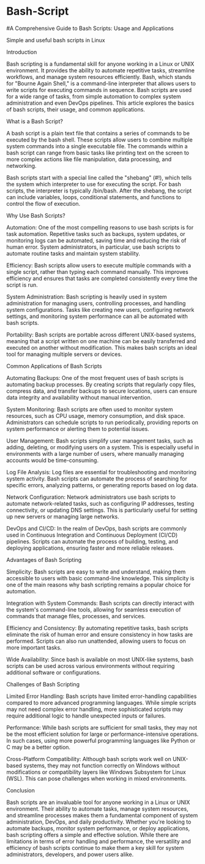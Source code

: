 # Bash-Script
#A Comprehensive Guide to Bash Scripts: Usage and Applications

Simple and useful bash scripts in Linux

Introduction

Bash scripting is a fundamental skill for anyone working in a Linux or UNIX environment. It provides the ability to automate repetitive tasks, streamline workflows, and manage system resources efficiently. Bash, which stands for "Bourne Again Shell," is a command-line interpreter that allows users to write scripts for executing commands in sequence. Bash scripts are used for a wide range of tasks, from simple automation to complex system administration and even DevOps pipelines. This article explores the basics of bash scripts, their usage, and common applications.

What is a Bash Script?

A bash script is a plain text file that contains a series of commands to be executed by the bash shell. These scripts allow users to combine multiple system commands into a single executable file. The commands within a bash script can range from basic tasks like printing text on the screen to more complex actions like file manipulation, data processing, and networking.

Bash scripts start with a special line called the "shebang" (#!), which tells the system which interpreter to use for executing the script. For bash scripts, the interpreter is typically /bin/bash. After the shebang, the script can include variables, loops, conditional statements, and functions to control the flow of execution.

Why Use Bash Scripts?

Automation: One of the most compelling reasons to use bash scripts is for task automation. Repetitive tasks such as backups, system updates, or monitoring logs can be automated, saving time and reducing the risk of human error. System administrators, in particular, use bash scripts to automate routine tasks and maintain system stability.

Efficiency: Bash scripts allow users to execute multiple commands with a single script, rather than typing each command manually. This improves efficiency and ensures that tasks are completed consistently every time the script is run.

System Administration: Bash scripting is heavily used in system administration for managing users, controlling processes, and handling system configurations. Tasks like creating new users, configuring network settings, and monitoring system performance can all be automated with bash scripts.

Portability: Bash scripts are portable across different UNIX-based systems, meaning that a script written on one machine can be easily transferred and executed on another without modification. This makes bash scripts an ideal tool for managing multiple servers or devices.

Common Applications of Bash Scripts

Automating Backups: One of the most frequent uses of bash scripts is automating backup processes. By creating scripts that regularly copy files, compress data, and transfer backups to secure locations, users can ensure data integrity and availability without manual intervention.

System Monitoring: Bash scripts are often used to monitor system resources, such as CPU usage, memory consumption, and disk space. Administrators can schedule scripts to run periodically, providing reports on system performance or alerting them to potential issues.

User Management: Bash scripts simplify user management tasks, such as adding, deleting, or modifying users on a system. This is especially useful in environments with a large number of users, where manually managing accounts would be time-consuming.

Log File Analysis: Log files are essential for troubleshooting and monitoring system activity. Bash scripts can automate the process of searching for specific errors, analyzing patterns, or generating reports based on log data.

Network Configuration: Network administrators use bash scripts to automate network-related tasks, such as configuring IP addresses, testing connectivity, or updating DNS settings. This is particularly useful for setting up new servers or managing large networks.

DevOps and CI/CD: In the realm of DevOps, bash scripts are commonly used in Continuous Integration and Continuous Deployment (CI/CD) pipelines. Scripts can automate the process of building, testing, and deploying applications, ensuring faster and more reliable releases.

Advantages of Bash Scripting

Simplicity: Bash scripts are easy to write and understand, making them accessible to users with basic command-line knowledge. This simplicity is one of the main reasons why bash scripting remains a popular choice for automation.

Integration with System Commands: Bash scripts can directly interact with the system's command-line tools, allowing for seamless execution of commands that manage files, processes, and services.

Efficiency and Consistency: By automating repetitive tasks, bash scripts eliminate the risk of human error and ensure consistency in how tasks are performed. Scripts can also run unattended, allowing users to focus on more important tasks.

Wide Availability: Since bash is available on most UNIX-like systems, bash scripts can be used across various environments without requiring additional software or configurations.

Challenges of Bash Scripting

Limited Error Handling: Bash scripts have limited error-handling capabilities compared to more advanced programming languages. While simple scripts may not need complex error handling, more sophisticated scripts may require additional logic to handle unexpected inputs or failures.

Performance: While bash scripts are sufficient for small tasks, they may not be the most efficient solution for large or performance-intensive operations. In such cases, using more powerful programming languages like Python or C may be a better option.

Cross-Platform Compatibility: Although bash scripts work well on UNIX-based systems, they may not function correctly on Windows without modifications or compatibility layers like Windows Subsystem for Linux (WSL). This can pose challenges when working in mixed environments.

Conclusion

Bash scripts are an invaluable tool for anyone working in a Linux or UNIX environment. Their ability to automate tasks, manage system resources, and streamline processes makes them a fundamental component of system administration, DevOps, and daily productivity. Whether you're looking to automate backups, monitor system performance, or deploy applications, bash scripting offers a simple and effective solution. While there are limitations in terms of error handling and performance, the versatility and efficiency of bash scripts continue to make them a key skill for system administrators, developers, and power users alike.
